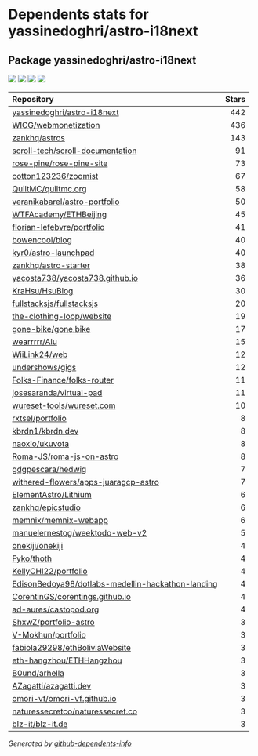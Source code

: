 # Dependents stats for yassinedoghri/astro-i18next

## Package yassinedoghri/astro-i18next

[![](https://img.shields.io/static/v1?label=Used%20by&message=49&color=informational&logo=slickpic)](https://github.com/yassinedoghri/astro-i18next/network/dependents)
[![](https://img.shields.io/static/v1?label=Used%20by%20(public)&message=49&color=informational&logo=slickpic)](https://github.com/yassinedoghri/astro-i18next/network/dependents)
[![](https://img.shields.io/static/v1?label=Used%20by%20(private)&message=-49&color=informational&logo=slickpic)](https://github.com/yassinedoghri/astro-i18next/network/dependents)
[![](https://img.shields.io/static/v1?label=Used%20by%20(stars)&message=540&color=informational&logo=slickpic)](https://github.com/yassinedoghri/astro-i18next/network/dependents)

| Repository | Stars  |
| :--------  | -----: |
|[yassinedoghri/astro-i18next](https://github.com/yassinedoghri/astro-i18next) | 442 |
|[WICG/webmonetization](https://github.com/WICG/webmonetization) | 436 |
|[zankhq/astros](https://github.com/zankhq/astros) | 143 |
|[scroll-tech/scroll-documentation](https://github.com/scroll-tech/scroll-documentation) | 91 |
|[rose-pine/rose-pine-site](https://github.com/rose-pine/rose-pine-site) | 73 |
|[cotton123236/zoomist](https://github.com/cotton123236/zoomist) | 67 |
|[QuiltMC/quiltmc.org](https://github.com/QuiltMC/quiltmc.org) | 58 |
|[veranikabarel/astro-portfolio](https://github.com/veranikabarel/astro-portfolio) | 50 |
|[WTFAcademy/ETHBeijing](https://github.com/WTFAcademy/ETHBeijing) | 45 |
|[florian-lefebvre/portfolio](https://github.com/florian-lefebvre/portfolio) | 41 |
|[bowencool/blog](https://github.com/bowencool/blog) | 40 |
|[kyr0/astro-launchpad](https://github.com/kyr0/astro-launchpad) | 40 |
|[zankhq/astro-starter](https://github.com/zankhq/astro-starter) | 38 |
|[yacosta738/yacosta738.github.io](https://github.com/yacosta738/yacosta738.github.io) | 36 |
|[KraHsu/HsuBlog](https://github.com/KraHsu/HsuBlog) | 30 |
|[fullstacksjs/fullstacksjs](https://github.com/fullstacksjs/fullstacksjs) | 20 |
|[the-clothing-loop/website](https://github.com/the-clothing-loop/website) | 19 |
|[gone-bike/gone.bike](https://github.com/gone-bike/gone.bike) | 17 |
|[wearrrrr/Alu](https://github.com/wearrrrr/Alu) | 15 |
|[WiiLink24/web](https://github.com/WiiLink24/web) | 12 |
|[undershows/gigs](https://github.com/undershows/gigs) | 12 |
|[Folks-Finance/folks-router](https://github.com/Folks-Finance/folks-router) | 11 |
|[josesaranda/virtual-pad](https://github.com/josesaranda/virtual-pad) | 11 |
|[wureset-tools/wureset.com](https://github.com/wureset-tools/wureset.com) | 10 |
|[rxtsel/portfolio](https://github.com/rxtsel/portfolio) | 8 |
|[kbrdn1/kbrdn.dev](https://github.com/kbrdn1/kbrdn.dev) | 8 |
|[naoxio/ukuvota](https://github.com/naoxio/ukuvota) | 8 |
|[Roma-JS/roma-js-on-astro](https://github.com/Roma-JS/roma-js-on-astro) | 8 |
|[gdgpescara/hedwig](https://github.com/gdgpescara/hedwig) | 7 |
|[withered-flowers/apps-juaragcp-astro](https://github.com/withered-flowers/apps-juaragcp-astro) | 7 |
|[ElementAstro/Lithium](https://github.com/ElementAstro/Lithium) | 6 |
|[zankhq/epicstudio](https://github.com/zankhq/epicstudio) | 6 |
|[memnix/memnix-webapp](https://github.com/memnix/memnix-webapp) | 6 |
|[manuelernestog/weektodo-web-v2](https://github.com/manuelernestog/weektodo-web-v2) | 5 |
|[onekiji/onekiji](https://github.com/onekiji/onekiji) | 4 |
|[Fyko/thoth](https://github.com/Fyko/thoth) | 4 |
|[KellyCHI22/portfolio](https://github.com/KellyCHI22/portfolio) | 4 |
|[EdisonBedoya98/dotlabs-medellin-hackathon-landing](https://github.com/EdisonBedoya98/dotlabs-medellin-hackathon-landing) | 4 |
|[CorentinGS/corentings.github.io](https://github.com/CorentinGS/corentings.github.io) | 4 |
|[ad-aures/castopod.org](https://github.com/ad-aures/castopod.org) | 4 |
|[ShxwZ/portfolio-astro](https://github.com/ShxwZ/portfolio-astro) | 3 |
|[V-Mokhun/portfolio](https://github.com/V-Mokhun/portfolio) | 3 |
|[fabiola29298/ethBoliviaWebsite](https://github.com/fabiola29298/ethBoliviaWebsite) | 3 |
|[eth-hangzhou/ETHHangzhou](https://github.com/eth-hangzhou/ETHHangzhou) | 3 |
|[B0und/arhella](https://github.com/B0und/arhella) | 3 |
|[AZagatti/azagatti.dev](https://github.com/AZagatti/azagatti.dev) | 3 |
|[omori-vf/omori-vf.github.io](https://github.com/omori-vf/omori-vf.github.io) | 3 |
|[naturessecretco/naturessecret.co](https://github.com/naturessecretco/naturessecret.co) | 3 |
|[blz-it/blz-it.de](https://github.com/blz-it/blz-it.de) | 3 |

_Generated by [github-dependents-info](https://github.com/nvuillam/github-dependents-info)_